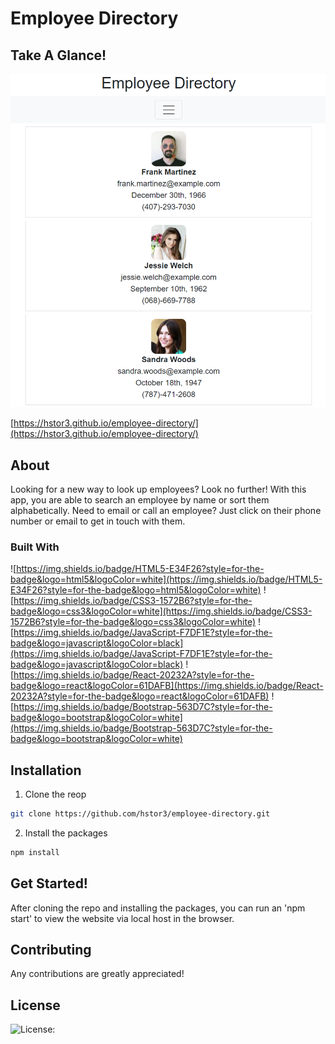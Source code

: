 # Employee Directory

## Take A Glance!

![image](public/employee.png)

[https://hstor3.github.io/employee-directory/](https://hstor3.github.io/employee-directory/)

## About

Looking for a new way to look up employees? Look no further! With this app, you are able to search an employee by name or sort them alphabetically. Need to email or call an employee? Just click on their phone number or email to get in touch with them.

### Built With

![https://img.shields.io/badge/HTML5-E34F26?style=for-the-badge&logo=html5&logoColor=white](https://img.shields.io/badge/HTML5-E34F26?style=for-the-badge&logo=html5&logoColor=white)
![https://img.shields.io/badge/CSS3-1572B6?style=for-the-badge&logo=css3&logoColor=white](https://img.shields.io/badge/CSS3-1572B6?style=for-the-badge&logo=css3&logoColor=white)
![https://img.shields.io/badge/JavaScript-F7DF1E?style=for-the-badge&logo=javascript&logoColor=black](https://img.shields.io/badge/JavaScript-F7DF1E?style=for-the-badge&logo=javascript&logoColor=black)
![https://img.shields.io/badge/React-20232A?style=for-the-badge&logo=react&logoColor=61DAFB](https://img.shields.io/badge/React-20232A?style=for-the-badge&logo=react&logoColor=61DAFB)
![https://img.shields.io/badge/Bootstrap-563D7C?style=for-the-badge&logo=bootstrap&logoColor=white](https://img.shields.io/badge/Bootstrap-563D7C?style=for-the-badge&logo=bootstrap&logoColor=white)

## Installation

1. Clone the reop

```sh
git clone https://github.com/hstor3/employee-directory.git
```

2. Install the packages

```sh
npm install
```

## Get Started!

After cloning the repo and installing the packages, you can run an 'npm start' to view the website via local host in the browser.

## Contributing

Any contributions are greatly appreciated!

## License

![License: ](https://img.shields.io/badge/license-MIT-blue)